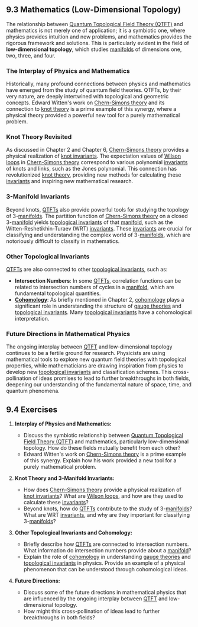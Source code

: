 ## 9.3 Mathematics (Low-Dimensional Topology)

The relationship between [Quantum Topological Field Theory (QTFT)](/BOOK/glossary/quantum_topological_field_theory.md) and mathematics is not merely one of application; it is a symbiotic one, where physics provides intuition and new problems, and mathematics provides the rigorous framework and solutions. This is particularly evident in the field of **low-dimensional topology**, which studies [manifolds](/BOOK/glossary/manifold.md) of dimensions one, two, three, and four.

### The Interplay of Physics and Mathematics

Historically, many profound connections between physics and mathematics have emerged from the study of quantum field theories. QTFTs, by their very nature, are deeply intertwined with topological and geometric concepts. Edward Witten's work on [Chern-Simons theory](/BOOK/glossary/chern_simons_theory.md) and its connection to [knot theory](/BOOK/glossary/knot_theory.md) is a prime example of this synergy, where a physical theory provided a powerful new tool for a purely mathematical problem.

### Knot Theory Revisited

As discussed in Chapter 2 and Chapter 6, [Chern-Simons theory](/BOOK/glossary/chern_simons_theory.md) provides a physical realization of [knot invariants](/BOOK/glossary/knot_theory.md). The expectation values of [Wilson loops](/BOOK/glossary/wilson_loop.md) in [Chern-Simons theory](/BOOK/glossary/chern_simons_theory.md) correspond to various polynomial [invariants](/BOOK/glossary/topological_invariants.md) of knots and links, such as the Jones polynomial. This connection has revolutionized [knot theory](/BOOK/glossary/knot_theory.md), providing new methods for calculating these [invariants](/BOOK/glossary/topological_invariants.md) and inspiring new mathematical research.

### 3-Manifold Invariants

Beyond knots, [QTFTs](/BOOK/glossary/quantum_topological_field_theory.md) also provide powerful tools for studying the topology of 3-[manifolds](/BOOK/glossary/manifold.md). The partition function of [Chern-Simons theory](/BOOK/glossary/chern_simons_theory.md) on a closed 3-[manifold](/BOOK/glossary/manifold.md) yields [topological invariants](/BOOK/glossary/topological_invariants.md) of that [manifold](/BOOK/glossary/manifold.md), such as the Witten-Reshetikhin-Turaev (WRT) [invariants](/BOOK/glossary/topological_invariants.md). These [invariants](/BOOK/glossary/topological_invariants.md) are crucial for classifying and understanding the complex world of 3-[manifolds](/BOOK/glossary/manifold.md), which are notoriously difficult to classify in mathematics.

### Other Topological Invariants

[QTFTs](/BOOK/glossary/quantum_topological_field_theory.md) are also connected to other [topological invariants](/BOOK/glossary/topological_invariants.md), such as:

*   **Intersection Numbers**: In some [QTFTs](/BOOK/glossary/quantum_topological_field_theory.md), correlation functions can be related to intersection numbers of cycles in a [manifold](/BOOK/glossary/manifold.md), which are fundamental topological quantities.
*   **[Cohomology](/BOOK/glossary/cohomology.md)**: As briefly mentioned in Chapter 2, [cohomology](/BOOK/glossary/cohomology.md) plays a significant role in understanding the structure of [gauge theories](/BOOK/glossary/gauge_theory.md) and [topological invariants](/BOOK/glossary/topological_invariants.md). Many [topological invariants](/BOOK/glossary/topological_invariants.md) have a cohomological interpretation.

### Future Directions in Mathematical Physics

The ongoing interplay between [QTFT](/BOOK/glossary/quantum_topological_field_theory.md) and low-dimensional topology continues to be a fertile ground for research. Physicists are using mathematical tools to explore new quantum field theories with topological properties, while mathematicians are drawing inspiration from physics to develop new [topological invariants](/BOOK/glossary/topological_invariants.md) and classification schemes. This cross-pollination of ideas promises to lead to further breakthroughs in both fields, deepening our understanding of the fundamental nature of space, time, and quantum phenomena.

## 9.4 Exercises

1.  **Interplay of Physics and Mathematics:**
    *   Discuss the symbiotic relationship between [Quantum Topological Field Theory (QTFT)](/BOOK/glossary/quantum_topological_field_theory.md) and mathematics, particularly low-dimensional topology. How do these fields mutually benefit from each other?
    *   Edward Witten's work on [Chern-Simons theory](/BOOK/glossary/chern_simons_theory.md) is a prime example of this synergy. Explain how his work provided a new tool for a purely mathematical problem.

2.  **Knot Theory and 3-Manifold Invariants:**
    *   How does [Chern-Simons theory](/BOOK/glossary/chern_simons_theory.md) provide a physical realization of [knot invariants](/BOOK/glossary/knot_theory.md)? What are [Wilson loops](/BOOK/glossary/wilson_loop.md), and how are they used to calculate these [invariants](/BOOK/glossary/topological_invariants.md)?
    *   Beyond knots, how do [QTFTs](/BOOK/glossary/quantum_topological_field_theory.md) contribute to the study of 3-[manifolds](/BOOK/glossary/manifold.md)? What are WRT [invariants](/BOOK/glossary/topological_invariants.md), and why are they important for classifying 3-[manifolds](/BOOK/glossary/manifold.md)?

3.  **Other Topological Invariants and Cohomology:**
    *   Briefly describe how [QTFTs](/BOOK/glossary/quantum_topological_field_theory.md) are connected to intersection numbers. What information do intersection numbers provide about a [manifold](/BOOK/glossary/manifold.md)?
    *   Explain the role of [cohomology](/BOOK/glossary/cohomology.md) in understanding [gauge theories](/BOOK/glossary/gauge_theory.md) and [topological invariants](/BOOK/glossary/topological_invariants.md) in physics. Provide an example of a physical phenomenon that can be understood through cohomological ideas.

4.  **Future Directions:**
    *   Discuss some of the future directions in mathematical physics that are influenced by the ongoing interplay between [QTFT](/BOOK/glossary/quantum_topological_field_theory.md) and low-dimensional topology.
    *   How might this cross-pollination of ideas lead to further breakthroughs in both fields?